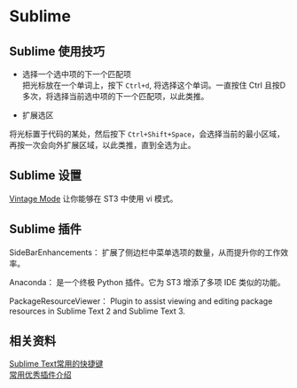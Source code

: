 
# Sublime

## Sublime 使用技巧

* 选择一个选中项的下一个匹配项   
把光标放在一个单词上，按下 <code>Ctrl+d</code>, 将选择这个单词。一直按住 Ctrl 且按D多次，将选择当前选中项的下一个匹配项，以此类推。


* 扩展选区

将光标置于代码的某处，然后按下 <code>Ctrl+Shift+Space</code>，会选择当前的最小区域，再按一次会向外扩展区域，以此类推，直到全选为止。


## Sublime 设置  

[Vintage Mode](http://www.sublimetext.com/docs/3/vintage.html) 让你能够在 ST3 中使用 vi 模式。

## Sublime 插件  

SideBarEnhancements： 扩展了侧边栏中菜单选项的数量，从而提升你的工作效率。  

Anaconda： 是一个终极 Python 插件。它为 ST3 增添了多项 IDE 类似的功能。  

PackageResourceViewer： Plugin to assist viewing and editing package resources in Sublime Text 2 and Sublime Text 3. 

## 相关资料
[Sublime Text常用的快捷键](http://blog.jobbole.com/82527/)    
[常用优秀插件介绍](http://www.cnblogs.com/hykun/p/sublimeText3.html)    


